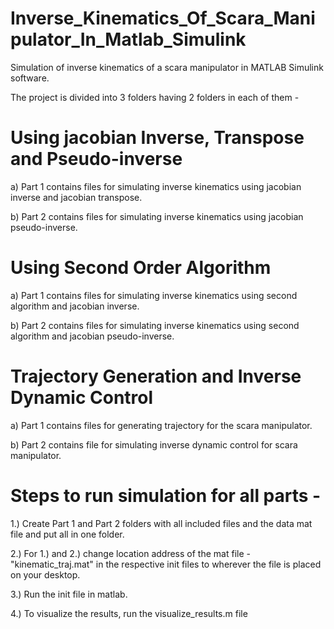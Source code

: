 # Inverse_Kinematics_Of_Scara_Manipulator_In_Matlab_Simulink

Simulation of inverse kinematics of a scara manipulator in MATLAB Simulink software.

The project is divided into 3 folders having 2 folders in each of them - 

# Using jacobian Inverse, Transpose and Pseudo-inverse

a) Part 1 contains files for simulating inverse kinematics using jacobian inverse and jacobian transpose.

b) Part 2 contains files for simulating inverse kinematics using jacobian pseudo-inverse.

# Using Second Order Algorithm

a)  Part 1 contains files for simulating inverse kinematics using second algorithm and jacobian inverse.
   
b) Part 2 contains files for simulating inverse kinematics using second algorithm and jacobian pseudo-inverse.
   
# Trajectory Generation and Inverse Dynamic Control

a) Part 1 contains files for generating trajectory for the scara manipulator.
    
b) Part 2 contains file for simulating inverse dynamic control for scara manipulator.


# Steps to run simulation for all parts - 

1.) Create Part 1 and Part 2 folders with all included files and the data mat file and put all in one folder.

2.) For 1.) and 2.) change location address of the mat file - "kinematic_traj.mat" in the respective init files to wherever the file is placed on your desktop.

3.) Run the init file in matlab.

4.) To visualize the results, run the visualize_results.m file
